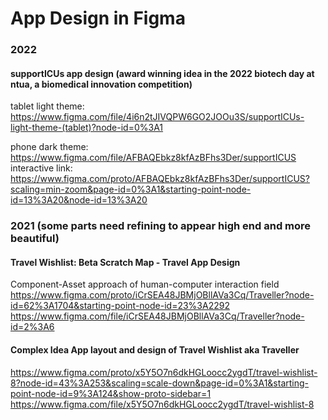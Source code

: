 # App Design in Figma

### 2022 
#### supportICUs app design (award winning idea in the 2022 biotech day at ntua, a biomedical innovation competition)
tablet light theme: https://www.figma.com/file/4i6n2tJIVQPW6GO2JOOu3S/supportICUs-light-theme-(tablet)?node-id=0%3A1

phone dark theme: https://www.figma.com/file/AFBAQEbkz8kfAzBFhs3Der/supportICUS  
interactive link: https://www.figma.com/proto/AFBAQEbkz8kfAzBFhs3Der/supportICUS?scaling=min-zoom&page-id=0%3A1&starting-point-node-id=13%3A20&node-id=13%3A20


### 2021 (some parts need refining to appear high end and more beautiful)
#### Travel Wishlist: Beta Scratch Map - Travel App Design  
Component-Asset approach of human-computer interaction field  
https://www.figma.com/proto/iCrSEA48JBMjOBllAVa3Cq/Traveller?node-id=62%3A1704&starting-point-node-id=23%3A2292  
https://www.figma.com/file/iCrSEA48JBMjOBllAVa3Cq/Traveller?node-id=2%3A6

#### Complex Idea App layout and design of Travel Wishlist aka Traveller  
https://www.figma.com/proto/x5Y5O7n6dkHGLoocc2ygdT/travel-wishlist-8?node-id=43%3A253&scaling=scale-down&page-id=0%3A1&starting-point-node-id=9%3A124&show-proto-sidebar=1  
https://www.figma.com/file/x5Y5O7n6dkHGLoocc2ygdT/travel-wishlist-8

